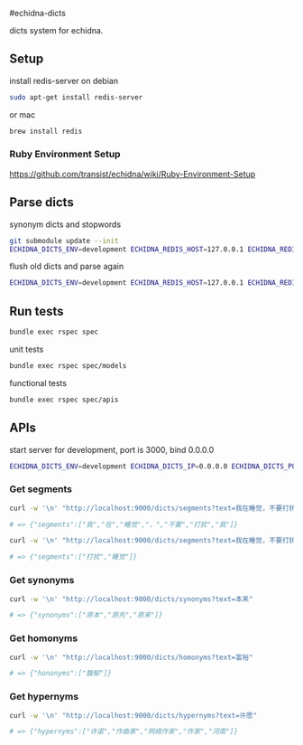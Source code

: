 #echidna-dicts

dicts system for echidna.

## Setup

install redis-server on debian

```bash
sudo apt-get install redis-server
```

or mac

```bash
brew install redis
```

### Ruby Environment Setup

<https://github.com/transist/echidna/wiki/Ruby-Environment-Setup>

## Parse dicts

synonym dicts and stopwords

```bash
git submodule update --init
ECHIDNA_DICTS_ENV=development ECHIDNA_REDIS_HOST=127.0.0.1 ECHIDNA_REDIS_PORT=6379 ECHIDNA_REDIS_NAMESPACE="e:d" ruby bin/dicts
```
flush old dicts and parse again

```bash
ECHIDNA_DICTS_ENV=development ECHIDNA_REDIS_HOST=127.0.0.1 ECHIDNA_REDIS_PORT=6379 ECHIDNA_REDIS_NAMESPACE="e:d" FORCE_FLUSH=true bin/dicts
```

## Run tests

```bash
bundle exec rspec spec
```

unit tests

```bash
bundle exec rspec spec/models
```

functional tests

```bash
bundle exec rspec spec/apis
```

## APIs

start server for development, port is 3000, bind 0.0.0.0

```bash
ECHIDNA_DICTS_ENV=development ECHIDNA_DICTS_IP=0.0.0.0 ECHIDNA_DICTS_PORT=9000 ECHIDNA_DCITS_DAEMON=true ECHIDNA_REDIS_HOST=127.0.0.1 ECHIDNA_REDIS_PORT=6379 ECHIDNA_REDIS_NAMESPACE="e:d" ruby app.rb
```

### Get segments

```bash
curl -w '\n' "http://localhost:9000/dicts/segments?text=我在睡觉，不要打扰我"

# => {"segments":["我","在","睡觉","，","不要","打扰","我"]}
```

```bash
curl -w '\n' "http://localhost:9000/dicts/segments?text=我在睡觉，不要打扰我&optimize=true"

# => {"segments":["打扰","睡觉"]}
```

### Get synonyms

```bash
curl -w '\n' "http://localhost:9000/dicts/synonyms?text=本来"

# => {"synonyms":["原本","原先","原来"]}
```

### Get homonyms

```bash
curl -w '\n' "http://localhost:9000/dicts/homonyms?text=富裕"

# => {"hononyms":["馥郁"]}
```

### Get hypernyms

```bash
curl -w '\n' "http://localhost:9000/dicts/hypernyms?text=许愿"

# => {"hypernyms":["许诺","作曲家","网络作家","作家","河南"]}
```
